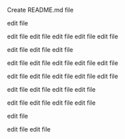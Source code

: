 Create README.md file 

edit file 

edit file 
edit file 
edit file 
edit file 
edit file 

edit file 
edit file edit file 

edit file 
edit file 
edit file 
edit file edit file 

edit file 
edit file 
edit file edit file 
edit file 

edit file 
edit file 
edit file 
edit file 

edit file 
edit file 
edit file 
edit file 

edit file 


edit file 
edit file 
